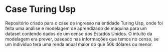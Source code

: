 # Case Turing Usp
 Repositório criado para o case de ingresso na entidade Turing Usp, onde foi feita uma análise e modelagem de aprendizado de máquina para um dataset contendo dados de um censo dos Estados Unidos. O intuito da modelagem era prever, baseado nas informações que temos no censo, se um indivíduo terá uma renda anual maior do que 50k dólares ou menor.
